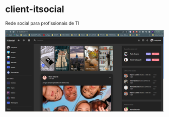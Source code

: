 # client-itsocial
Rede social para profissionais de TI

![obs: ainda está em desenvolvimento](./public/tela1.png)
